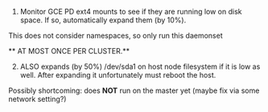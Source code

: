 1. Monitor GCE PD ext4 mounts to see if they are running low
on disk space.  If so, automatically expand them (by 10%).

This does not consider namespaces, so only run this daemonset

   ** AT MOST ONCE PER CLUSTER.**

2. ALSO expands (by 50%) /dev/sda1 on host node filesystem
if it is low as well.  After expanding it unfortunately
must reboot the host.

Possibly shortcoming: does **NOT** run on the master yet (maybe fix via some network setting?)

